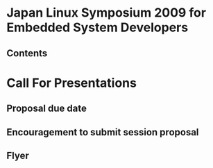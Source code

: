 # Japan Linux Symposium 2009 for Embedded System Developers
## Contents
# Call For Presentations
## Proposal due date
## Encouragement to submit session proposal
## Flyer

